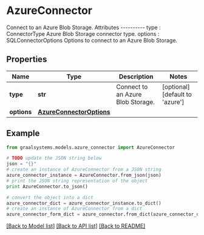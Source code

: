 # AzureConnector

Connect to an Azure Blob Storage.  Attributes ---------- type : ConnectorType     Azure Blob Storage connector type. options : SQLConnectorOptions     Options to connect to an Azure Blob Storage.

## Properties

Name | Type | Description | Notes
------------ | ------------- | ------------- | -------------
**type** | **str** | Connect to an Azure Blob Storage. | [optional] [default to 'azure']
**options** | [**AzureConnectorOptions**](AzureConnectorOptions.md) |  | 

## Example

```python
from graalsystems.models.azure_connector import AzureConnector

# TODO update the JSON string below
json = "{}"
# create an instance of AzureConnector from a JSON string
azure_connector_instance = AzureConnector.from_json(json)
# print the JSON string representation of the object
print AzureConnector.to_json()

# convert the object into a dict
azure_connector_dict = azure_connector_instance.to_dict()
# create an instance of AzureConnector from a dict
azure_connector_form_dict = azure_connector.from_dict(azure_connector_dict)
```
[[Back to Model list]](../README.md#documentation-for-models) [[Back to API list]](../README.md#documentation-for-api-endpoints) [[Back to README]](../README.md)


